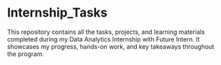 # Internship_Tasks
This repository contains all the tasks, projects, and learning materials completed during my Data Analytics Internship with Future Intern. It showcases my progress, hands-on work, and key takeaways throughout the program.
